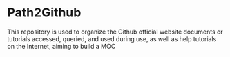 # Path2Github
This repository is used to organize the Github official website documents or tutorials accessed, queried, and used during use, as well as help tutorials on the Internet, aiming to build a MOC
